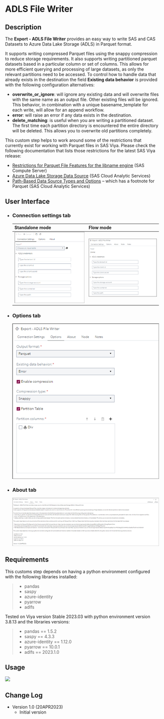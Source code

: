 # ADLS File Writer

## Description

The **Export - ADLS File Writer** provides an easy way to write SAS and CAS Datasets to Azure Data Lake Storage (ADLS) in Parquet format.

It supports writing compressed Parquet files using the snappy compression to reduce storage requirements. 
It also supports writing partitioned parquet datasets based in a particular column or set of columns. This allows for more efficient querying and processing of 
large datasets, as only the relevant partitions need to be accessed.
To control how to handle data that already exists in the destination the field **Existing data behavior** is provided with the following configuration alternatives: 
 - **overwrite_or_ignore**: will ignore any existing data and will overwrite files with the same name as an output file. Other existing files will be ignored. This behavior, in combination with a unique basename_template for each write, will allow for an append workflow.
 - **error**: will raise an error if any data exists in the destination. 
 - **delete_matching**: is useful when you are writing a partitioned dataset. The first time each partition directory is encountered the entire directory will be deleted. This allows you to overwrite old partitions completely.

This custom step helps to work around some of the restrictions that currently exist for working with Parquet files in SAS Viya. Please check the following documentation that lists those restrictions for the latest SAS Viya release:
 - [Restrictions for Parquet File Features for the libname engine](https://go.documentation.sas.com/doc/en/pgmsascdc/default/enghdff/p1pr85ltrpplbtn1h9sog99p4mr5.htm) (SAS Compute Server) 
 - [Azure Data Lake Storage Data Source](https://go.documentation.sas.com/doc/en/pgmsascdc/default/casref/n1ogaeli0qbctqn1e3fx8gz70lkq.htm) (SAS Cloud Analytic Services)
 - [Path-Based Data Source Types and Options](https://go.documentation.sas.com/doc/en/pgmsascdc/default/casref/n0kizq68ojk7vzn1fh3c9eg3jl33.htm#n0cxk3edba75w8n1arx3n0dxtdrt) – which has a footnote for Parquet (SAS Cloud Analytic Services)

## User Interface

* ### Connection settings tab ###

   | Standalone mode | Flow mode |
   |-----------| --- |                
   | ![](img/ADLS_File_Writer-tabConnectionSettings-standalone.png) | ![](img/ADLS_File_Writer-tabConnectionSettings-flowmode.png) |

* ### Options tab ###

   ![](img/ADLS_File_Writer-tabOptions-flowmode.png)

* ### About tab ###

   ![](img/ADLS_File_Writer-tabAbout-flowmode.png)

## Requirements



This customs step depends on having a python environment configured with the following libraries installed: 
> - pandas
> - saspy
> - azure-identity
> - pyarrow
> - adlfs

Tested on Viya version Stable 2023.03 with python environment version 3.8.13 and the libraries versions:
> - pandas == 1.5.2
> - saspy == 4.3.3
> - azure-identity == 1.12.0
> - pyarrow == 10.0.1
> - adlfs == 2023.1.0

## Usage

![](img/ADLS_File_Writer-Demo.gif)

## Change Log

* Version 1.0 (20APR2023)
    * Initial version
